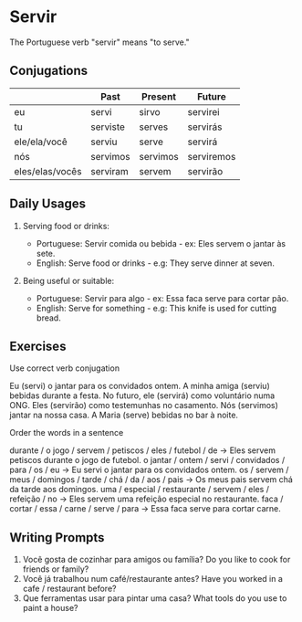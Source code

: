 # Servir

The Portuguese verb "servir" means "to serve."

## Conjugations

|                 | Past     | Present  | Future     |
| --------------- | -------- | -------- | ---------- |
| eu              | servi    | sirvo    | servirei   |
| tu              | serviste | serves   | servirás   |
| ele/ela/você    | serviu   | serve    | servirá    |
| nós             | servimos | servimos | serviremos |
| eles/elas/vocês | serviram | servem   | servirão   |

## Daily Usages

1. Serving food or drinks:

   - Portuguese: Servir comida ou bebida - ex: Eles servem o jantar às sete.
   - English: Serve food or drinks - e.g: They serve dinner at seven.

2. Being useful or suitable:

   - Portuguese: Servir para algo - ex: Essa faca serve para cortar pão.
   - English: Serve for something - e.g: This knife is used for cutting bread.

## Exercises

Use correct verb conjugation

Eu (servi) o jantar para os convidados ontem.
A minha amiga (serviu) bebidas durante a festa.
No futuro, ele (servirá) como voluntário numa ONG.
Eles (servirão) como testemunhas no casamento.
Nós (servimos) jantar na nossa casa.
A Maria (serve) bebidas no bar à noite.

Order the words in a sentence

durante / o jogo / servem / petiscos / eles / futebol / de -> Eles servem petiscos durante o jogo de futebol.
o jantar / ontem / servi / convidados / para / os / eu -> Eu servi o jantar para os convidados ontem.
os / servem / meus / domingos / tarde / chá / da / aos / pais -> Os meus pais servem chá da tarde aos domingos.
uma / especial / restaurante / servem / eles / refeição / no -> Eles servem uma refeição especial no restaurante.
faca / cortar / essa / carne / serve / para -> Essa faca serve para cortar carne.

## Writing Prompts

1. Você gosta de cozinhar para amigos ou família? Do you like to cook for friends or family?
2. Você já trabalhou num café/restaurante antes? Have you worked in a cafe / restaurant before?
3. Que ferramentas usar para pintar uma casa? What tools do you use to paint a house?
